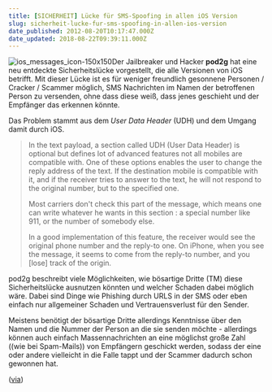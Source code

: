 ```yaml
---
title: [SICHERHEIT] Lücke für SMS-Spoofing in allen iOS Version
slug: sicherheit-lucke-fur-sms-spoofing-in-allen-ios-version
date_published: 2012-08-20T10:17:47.000Z
date_updated: 2018-08-22T09:39:11.000Z
---
```


![ios_messages_icon-150x150](//picdump.thafaker.de/2012/08/ios_messages_icon-150x150-100x100.jpg)Der Jailbreaker und Hacker **pod2g** hat eine neu entdeckte Sicherheitslücke vorgestellt, die alle Versionen von iOS betrifft. Mit dieser Lücke ist es für weniger freundlich gesonnene Personen / Cracker / Scammer möglich, SMS Nachrichten im Namen der betroffenen Person zu versenden, ohne dass diese weiß, dass jenes geschieht und der Empfänger das erkennen könnte. 

Das Problem stammt aus dem *User Data Header* (UDH) und dem Umgang damit durch iOS.

> In the text payload, a section called UDH (User Data Header) is optional but defines lot of advanced features not all mobiles are compatible with. One of these options enables the user to change the reply address of the text. If the destination mobile is compatible with it, and if the receiver tries to answer to the text, he will not respond to the original number, but to the specified one. 
> 
> Most carriers don't check this part of the message, which means one can write whatever he wants in this section : a special number like 911, or the number of somebody else.
> 
> In a good implementation of this feature, the receiver would see the original phone number and the reply-to one. On iPhone, when you see the message, it seems to come from the reply-to number, and you [lose] track of the origin.

pod2g beschreibt viele Möglichkeiten, wie bösartige Dritte (TM) diese Sicherheitslücke ausnutzen könnten und welcher Schaden dabei möglich wäre. Dabei sind Dinge wie Phishing durch URLS in der SMS oder eben einfach nur allgemeiner Schaden und Vertrauensverlust für den Sender.

Meistens benötigt der bösartige Dritte allerdings Kenntnisse über den Namen und die Nummer der Person an die sie senden möchte - allerdings können auch einfach Massennachrichten an eine möglichst große Zahl ((wie bei Spam-Mails)) von Empfängern geschickt werden, sodass der eine oder andere vielleicht in die Falle tappt und der Scammer dadurch schon gewonnen hat.

([via](http://www.macrumors.com/2012/08/17/iphone-security-issue-opens-door-to-sms-spoofing/))
